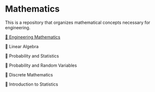 # Mathematics
This is a repository that organizes mathematical concepts necessary for engineering.

[📘 Engineering Mathematics](https://github.com/justinbrianhwang/Mathematics/tree/main/Engineering%20mathematics)

📙 Linear Algebra

📗 Probability and Statistics

📕 Probability and Random Variables

📒 Discrete Mathematics

📔 Introduction to Statistics

